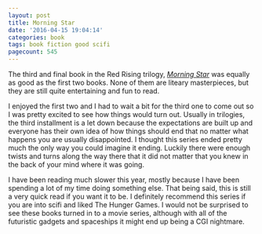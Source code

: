 ```yaml
---
layout: post
title: Morning Star
date: '2016-04-15 19:04:14'
categories: book
tags: book fiction good scifi
pagecount: 545
---
```


The third and final book in the Red Rising trilogy, [*Morning Star*][morning-amazon]
was equally as good as the first two books. None of them are liteary masterpieces,
but they are still quite entertaining and fun to read.

I enjoyed the first two and I had to wait a bit for the third one to come out so
I was pretty excited to see how things would turn out. Usually in trilogies, the
third installment is a let down because the expectations are built up and everyone
has their own idea of how things should end that no matter what happens you are
usually disappointed. I thought this series ended pretty much the only way you could
imagine it ending. Luckily there were enough twists and turns along the way there that
it did not matter that you knew in the back of your mind where it was going.

I have been reading much slower this year, mostly because I have been spending a lot
of my time doing something else. That being said, this is still a very quick read
if you want it to be. I definitely recommend this series if you are into scifi
and liked The Hunger Games. I would not be surprised to see these books turned
in to a movie series, although with all of the futuristic gadgets and spaceships
it might end up being a CGI nightmare.

[morning-amazon]:       http://amzn.com/B00SPVPX2G

